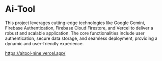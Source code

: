 # Ai-Tool
This project leverages cutting-edge technologies like Google Gemini, Firebase Authentication, Firebase Cloud Firestore, and Vercel to deliver a robust and scalable application. The core functionalities include user authentication, secure data storage, and seamless deployment, providing a dynamic and user-friendly experience.

https://aitool-nine.vercel.app/
